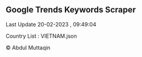 

## Google Trends Keywords Scraper 
 
Last Update 20-02-2023 , 09:49:04

Country List :
VIETNAM.json



© Abdul Muttaqin 
